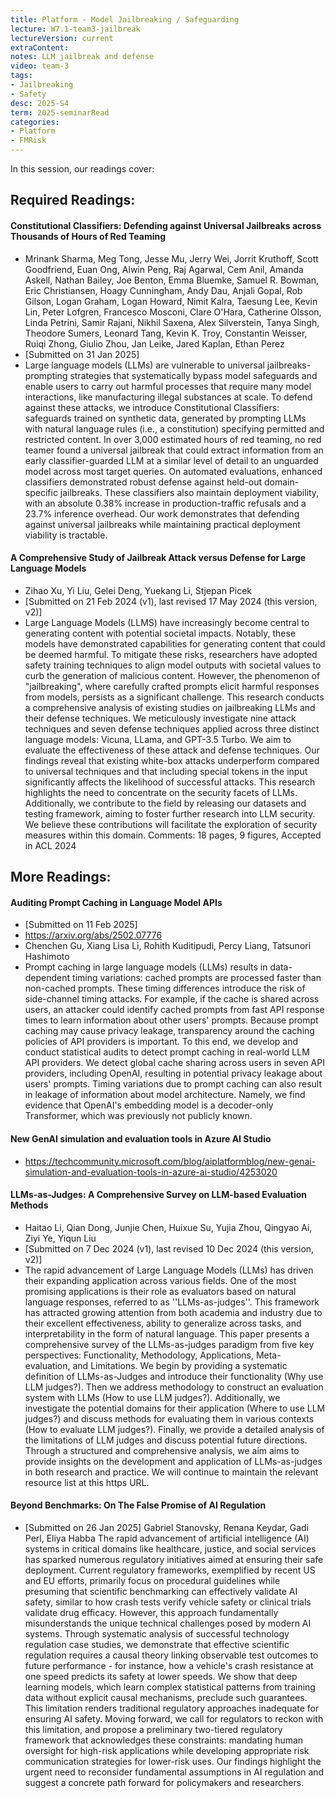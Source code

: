 ```yaml
---
title: Platform - Model Jailbreaking / Safeguarding   
lecture: W7.1-team3-jailbreak
lectureVersion: current
extraContent: 
notes: LLM jailbreak and defense  
video: team-3
tags:
- Jailbreaking
- Safety
desc: 2025-S4
term: 2025-seminarRead
categories:
- Platform
- FMRisk
---
```



In this session, our readings cover: 

## Required Readings: 


#### Constitutional Classifiers: Defending against Universal Jailbreaks across Thousands of Hours of Red Teaming
+ Mrinank Sharma, Meg Tong, Jesse Mu, Jerry Wei, Jorrit Kruthoff, Scott Goodfriend, Euan Ong, Alwin Peng, Raj Agarwal, Cem Anil, Amanda Askell, Nathan Bailey, Joe Benton, Emma Bluemke, Samuel R. Bowman, Eric Christiansen, Hoagy Cunningham, Andy Dau, Anjali Gopal, Rob Gilson, Logan Graham, Logan Howard, Nimit Kalra, Taesung Lee, Kevin Lin, Peter Lofgren, Francesco Mosconi, Clare O'Hara, Catherine Olsson, Linda Petrini, Samir Rajani, Nikhil Saxena, Alex Silverstein, Tanya Singh, Theodore Sumers, Leonard Tang, Kevin K. Troy, Constantin Weisser, Ruiqi Zhong, Giulio Zhou, Jan Leike, Jared Kaplan, Ethan Perez
+ [Submitted on 31 Jan 2025]
+ Large language models (LLMs) are vulnerable to universal jailbreaks-prompting strategies that systematically bypass model safeguards and enable users to carry out harmful processes that require many model interactions, like manufacturing illegal substances at scale. To defend against these attacks, we introduce Constitutional Classifiers: safeguards trained on synthetic data, generated by prompting LLMs with natural language rules (i.e., a constitution) specifying permitted and restricted content. In over 3,000 estimated hours of red teaming, no red teamer found a universal jailbreak that could extract information from an early classifier-guarded LLM at a similar level of detail to an unguarded model across most target queries. On automated evaluations, enhanced classifiers demonstrated robust defense against held-out domain-specific jailbreaks. These classifiers also maintain deployment viability, with an absolute 0.38% increase in production-traffic refusals and a 23.7% inference overhead. Our work demonstrates that defending against universal jailbreaks while maintaining practical deployment viability is tractable.






#### A Comprehensive Study of Jailbreak Attack versus Defense for Large Language Models
+ Zihao Xu, Yi Liu, Gelei Deng, Yuekang Li, Stjepan Picek
+ [Submitted on 21 Feb 2024 (v1), last revised 17 May 2024 (this version, v2)]
+ Large Language Models (LLMS) have increasingly become central to generating content with potential societal impacts. Notably, these models have demonstrated capabilities for generating content that could be deemed harmful. To mitigate these risks, researchers have adopted safety training techniques to align model outputs with societal values to curb the generation of malicious content. However, the phenomenon of "jailbreaking", where carefully crafted prompts elicit harmful responses from models, persists as a significant challenge. This research conducts a comprehensive analysis of existing studies on jailbreaking LLMs and their defense techniques. We meticulously investigate nine attack techniques and seven defense techniques applied across three distinct language models: Vicuna, LLama, and GPT-3.5 Turbo. We aim to evaluate the effectiveness of these attack and defense techniques. Our findings reveal that existing white-box attacks underperform compared to universal techniques and that including special tokens in the input significantly affects the likelihood of successful attacks. This research highlights the need to concentrate on the security facets of LLMs. Additionally, we contribute to the field by releasing our datasets and testing framework, aiming to foster further research into LLM security. We believe these contributions will facilitate the exploration of security measures within this domain.
Comments:	18 pages, 9 figures, Accepted in ACL 2024



## More Readings: 



#### Auditing Prompt Caching in Language Model APIs
+ [Submitted on 11 Feb 2025]
+ https://arxiv.org/abs/2502.07776
+ Chenchen Gu, Xiang Lisa Li, Rohith Kuditipudi, Percy Liang, Tatsunori Hashimoto
+ Prompt caching in large language models (LLMs) results in data-dependent timing variations: cached prompts are processed faster than non-cached prompts. These timing differences introduce the risk of side-channel timing attacks. For example, if the cache is shared across users, an attacker could identify cached prompts from fast API response times to learn information about other users' prompts. Because prompt caching may cause privacy leakage, transparency around the caching policies of API providers is important. To this end, we develop and conduct statistical audits to detect prompt caching in real-world LLM API providers. We detect global cache sharing across users in seven API providers, including OpenAI, resulting in potential privacy leakage about users' prompts. Timing variations due to prompt caching can also result in leakage of information about model architecture. Namely, we find evidence that OpenAI's embedding model is a decoder-only Transformer, which was previously not publicly known.


#### New GenAI simulation and evaluation tools in Azure AI Studio 
+ https://techcommunity.microsoft.com/blog/aiplatformblog/new-genai-simulation-and-evaluation-tools-in-azure-ai-studio/4253020


#### LLMs-as-Judges: A Comprehensive Survey on LLM-based Evaluation Methods
+ Haitao Li, Qian Dong, Junjie Chen, Huixue Su, Yujia Zhou, Qingyao Ai, Ziyi Ye, Yiqun Liu
+ [Submitted on 7 Dec 2024 (v1), last revised 10 Dec 2024 (this version, v2)]
+ The rapid advancement of Large Language Models (LLMs) has driven their expanding application across various fields. One of the most promising applications is their role as evaluators based on natural language responses, referred to as ''LLMs-as-judges''. This framework has attracted growing attention from both academia and industry due to their excellent effectiveness, ability to generalize across tasks, and interpretability in the form of natural language. This paper presents a comprehensive survey of the LLMs-as-judges paradigm from five key perspectives: Functionality, Methodology, Applications, Meta-evaluation, and Limitations. We begin by providing a systematic definition of LLMs-as-Judges and introduce their functionality (Why use LLM judges?). Then we address methodology to construct an evaluation system with LLMs (How to use LLM judges?). Additionally, we investigate the potential domains for their application (Where to use LLM judges?) and discuss methods for evaluating them in various contexts (How to evaluate LLM judges?). Finally, we provide a detailed analysis of the limitations of LLM judges and discuss potential future directions. Through a structured and comprehensive analysis, we aim aims to provide insights on the development and application of LLMs-as-judges in both research and practice. We will continue to maintain the relevant resource list at this https URL.



#### Beyond Benchmarks: On The False Promise of AI Regulation
+ [Submitted on 26 Jan 2025]
Gabriel Stanovsky, Renana Keydar, Gadi Perl, Eliya Habba
The rapid advancement of artificial intelligence (AI) systems in critical domains like healthcare, justice, and social services has sparked numerous regulatory initiatives aimed at ensuring their safe deployment. Current regulatory frameworks, exemplified by recent US and EU efforts, primarily focus on procedural guidelines while presuming that scientific benchmarking can effectively validate AI safety, similar to how crash tests verify vehicle safety or clinical trials validate drug efficacy. However, this approach fundamentally misunderstands the unique technical challenges posed by modern AI systems. Through systematic analysis of successful technology regulation case studies, we demonstrate that effective scientific regulation requires a causal theory linking observable test outcomes to future performance - for instance, how a vehicle's crash resistance at one speed predicts its safety at lower speeds. We show that deep learning models, which learn complex statistical patterns from training data without explicit causal mechanisms, preclude such guarantees. This limitation renders traditional regulatory approaches inadequate for ensuring AI safety. Moving forward, we call for regulators to reckon with this limitation, and propose a preliminary two-tiered regulatory framework that acknowledges these constraints: mandating human oversight for high-risk applications while developing appropriate risk communication strategies for lower-risk uses. Our findings highlight the urgent need to reconsider fundamental assumptions in AI regulation and suggest a concrete path forward for policymakers and researchers.